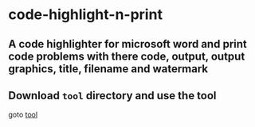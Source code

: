 # code-highlight-n-print
A code highlighter for microsoft word and print code problems with there code, output, output graphics, title, filename and watermark
---
Download `tool` directory and use the tool
---
goto [tool](tool/)
